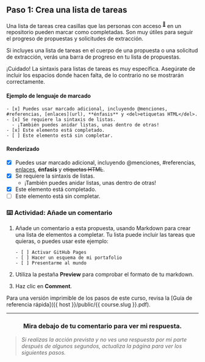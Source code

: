 ## Paso 1: Crea una lista de tareas

Una lista de tareas crea casillas que las personas con acceso <sup>[:book:](https://help.github.com/articles/github-glossary/#collaborator)</sup> en un repositorio pueden marcar como completadas. Son muy útiles para seguir el progreso de propuestas y solicitudes de extracción.

Si incluyes una lista de tareas en el cuerpo de una propuesta o una solicitud de extracción, verás una barra de progreso en tu lista de propuestas.

¡Cuidado! La sintaxis para listas de tareas es muy específica. Asegúrate de incluir los espacios donde hacen falta, de lo contrario no se mostrarán correctamente.


#### Ejemplo de lenguaje de marcado

```
- [x] Puedes usar marcado adicional, incluyendo @menciones, #referencias, [enlaces](url), **énfasis** y <del>etiquetas HTML</del>.
- [x] Se requiere la sintaxis de listas.
  - ¡También puedes anidar listas, unas dentro de otras!
- [x] Este elemento está completado.
- [ ] Este elemento está sin completar.
```

#### Renderizado

- [x] Puedes usar marcado adicional, incluyendo @menciones, #referencias, [enlaces](url), **énfasis** y <del>etiquetas HTML</del>.
- [x] Se requiere la sintaxis de listas.
  - ¡También puedes anidar listas, unas dentro de otras!
- [x] Este elemento está completado.
- [ ] Este elemento está sin completar.

### :keyboard: Actividad: Añade un comentario

1. Añade un comentario a esta propuesta, usando Markdown para crear una lista de elementos a completar. Tu lista puede incluir las tareas que quieras, o puedes usar este ejemplo:

       - [ ] Activar GitHub Pages
       - [ ] Hacer un esquema de mi portafolio
       - [ ] Presentarme al mundo

1. Utiliza la pestaña **Preview** para comprobar el formato de tu markdown.
1. Haz clic en **Comment**.

Para una versión imprimible de los pasos de este curso, revisa la [Guía de referencia rápida]({{ host }}/public/{{ course.slug }}.pdf).

<hr>
<h3 align="center">Mira debajo de tu comentario para ver mi respuesta.</h3>

> _Si realizas la acción prevista y no ves una respuesta por mi parte después de algunos segundos, actualiza la página para ver los siguientes pasos._
